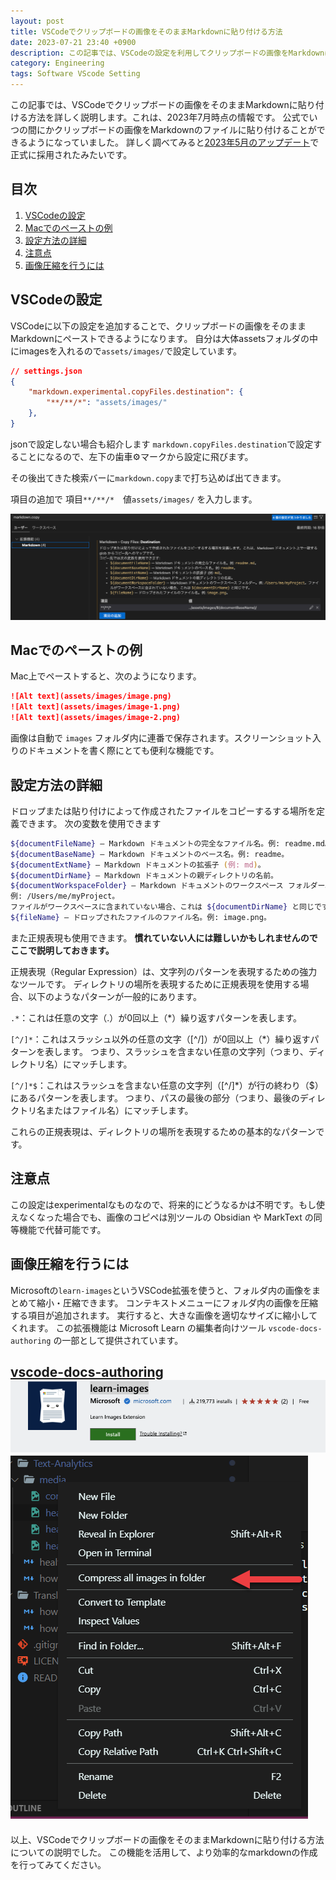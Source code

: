 ```yaml
---
layout: post
title: VSCodeでクリップボードの画像をそのままMarkdownに貼り付ける方法
date: 2023-07-21 23:40 +0900
description: この記事では、VSCodeの設定を利用してクリップボードの画像をMarkdownに直接貼り付ける方法を詳しく説明します。また、Windowsでのペースト例や、画像圧縮のためのVSCode拡張機能についても触れています。この情報は2023年7月時点のものです
category: Engineering
tags: Software VScode Setting
---
```


この記事では、VSCodeでクリップボードの画像をそのままMarkdownに貼り付ける方法を詳しく説明します。これは、2023年7月時点の情報です。
公式でいつの間にかクリップボードの画像をMarkdownのファイルに貼り付けることができるようになっていました。
詳しく調べてみると[2023年5月のアップデート](https://code.visualstudio.com/updates/v1_79#_markdowncopyfilesdestination)で正式に採用されたみたいです。


## 目次

1. [VSCodeの設定](#VSCodeの設定)
2. [Macでのペーストの例](#Macでのペーストの例)
3. [設定方法の詳細](#設定方法の詳細)
4. [注意点](#注意点)
5. [画像圧縮を行うには](#画像圧縮を行うには)

## VSCodeの設定

VSCodeに以下の設定を追加することで、クリップボードの画像をそのままMarkdownにペーストできるようになります。
自分は大体assetsフォルダの中にimagesを入れるので`assets/images/`で設定しています。

```json
// settings.json
{
    "markdown.experimental.copyFiles.destination": {
        "**/**/*": "assets/images/"
    },
}
```

jsonで設定しない場合も紹介します
`markdown.copyFiles.destination`で設定することになるので、左下の歯車⚙️マークから設定に飛びます。

その後出てきた検索バーに`markdown.copy`まで打ち込めば出てきます。

項目の追加で
項目`**/**/*`　値`assets/images/`
を入力します。

![Alt text](/assets/images/2023-07-21-vscode-settings-for-pasting-images-into-markdown/image.png)


## Macでのペーストの例

Mac上でペーストすると、次のようになります。

```md
![Alt text](assets/images/image.png)
![Alt text](assets/images/image-1.png)
![Alt text](assets/images/image-2.png)
```

画像は自動で `images` フォルダ内に連番で保存されます。スクリーンショット入りのドキュメントを書く際にとても便利な機能です。

## 設定方法の詳細

ドロップまたは貼り付けによって作成されたファイルをコピーするする場所を定義できます。
次の変数を使用できます

```zsh
${documentFileName} — Markdown ドキュメントの完全なファイル名。例: readme.md。
${documentBaseName} — Markdown ドキュメントのベース名。例: readme。
${documentExtName} — Markdown ドキュメントの拡張子 (例: md)。
${documentDirName} — Markdown ドキュメントの親ディレクトリの名前。
${documentWorkspaceFolder} — Markdown ドキュメントのワークスペース フォルダー。
例: /Users/me/myProject。
ファイルがワークスペースに含まれていない場合、これは ${documentDirName} と同じです。
${fileName} — ドロップされたファイルのファイル名。例: image.png。
```

また正規表現も使用できます。
**慣れていない人には難しいかもしれませんのでここで説明しておきます。**

正規表現（Regular Expression）は、文字列のパターンを表現するための強力なツールです。
ディレクトリの場所を表現するために正規表現を使用する場合、以下のようなパターンが一般的にあります。

`.*`：これは任意の文字（.）が0回以上（*）繰り返すパターンを表します。

`[^/]*`：これはスラッシュ以外の任意の文字（[^/]）が0回以上（*）繰り返すパターンを表します。
つまり、スラッシュを含まない任意の文字列（つまり、ディレクトリ名）にマッチします。

`[^/]*$`：これはスラッシュを含まない任意の文字列（[^/]*）が行の終わり（$）にあるパターンを表します。
つまり、パスの最後の部分（つまり、最後のディレクトリ名またはファイル名）にマッチします。

これらの正規表現は、ディレクトリの場所を表現するための基本的なパターンです。

## 注意点

この設定はexperimentalなものなので、将来的にどうなるかは不明です。もし使えなくなった場合でも、画像のコピペは別ツールの Obsidian や MarkText の同等機能で代替可能です。

## 画像圧縮を行うには

Microsoftの`learn-images`というVSCode拡張を使うと、フォルダ内の画像をまとめて縮小・圧縮できます。
コンテキストメニューにフォルダ内の画像を圧縮する項目が追加されます。
実行すると、大きな画像を適切なサイズに縮小してくれます。
この拡張機能は Microsoft Learn の編集者向けツール `vscode-docs-authoring` の一部として提供されています。

[vscode-docs-authoring](https://marketplace.visualstudio.com/items?itemName=docsmsft.docs-images)
![Alt text](/assets/images/2023-07-21-vscode-settings-for-pasting-images-into-markdown/image-1.png)
![Alt text](/assets/images/2023-07-21-vscode-settings-for-pasting-images-into-markdown/image-2.png)
---

以上、VSCodeでクリップボードの画像をそのままMarkdownに貼り付ける方法についての説明でした。
この機能を活用して、より効率的なmarkdownの作成を行ってみてください。